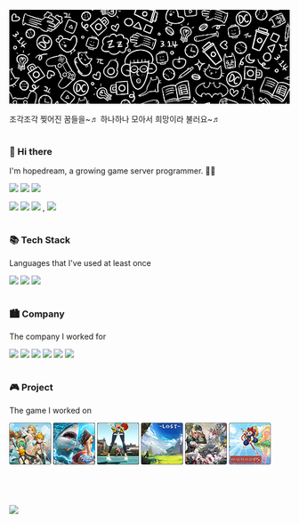 
![Title](https://github.com/hopedream84/hopedream84/blob/main/Title.jpg)
<p align = 'left'>조각조각 찢어진 꿈들을~♬ 하나하나 모아서 희망이라 불러요~♬</p>

#

<h3 align='left'>👋 Hi there</h3>
<p align = 'left'>I'm hopedream, a growing game server programmer. 👨‍💻 </p>
<p align = 'left'>
<a href='mailTo:hopedream00@naver.com'><img src='https://img.shields.io/badge/Mail-hopedream00@naver.com-03C75A?logo=Naver&logoColor=white'/></a>
<a href='https://solved.ac/profile/hopedream'><img src="http://mazassumnida.wtf/api/mini/generate_badge?boj=hopedream" /></a>
<img src="https://img.shields.io/badge/GitHub-hopedream84-181717?logo=GitHub&logoColor=white"/>
</p>
<p align = 'left'>
<img src="https://img.shields.io/badge/Game-FF6E00"/>
<img src="https://img.shields.io/badge/Server-DC2828"/>
<img src="https://img.shields.io/badge/Programer-00599C"/>
, <img src="https://img.shields.io/badge/IT/Game_Industry-FFA827"/>
</p>

#

<h3 align='left'>📚 Tech Stack</h3>
<p align = 'left'>Languages that I've used at least once</p>
<p align = 'left'>
<img src="https://img.shields.io/badge/C++-00599C?logo=C%2B%2B&logoColor=white"/>
<img src="https://img.shields.io/badge/C%23-68217A?logo=csharp&logoColor=white"/>
<img src="https://img.shields.io/badge/Node.js-339933?logo=Node.js&logoColor=white"/>
<!--
<img src="https://img.shields.io/badge/MS--SQL-CC2927?logo=MicrosoftSQLServer&logoColor=white"/>
<img src="https://img.shields.io/badge/MySQL-4479A1?logo=MySQL&logoColor=white"/>
<img src="https://img.shields.io/badge/Redis-DC382D?logo=Redis&logoColor=white"/>
-->
</p>

#

<h3 align='left'>🏙️ Company</h3>
<p align = 'left'>The company I worked for</p>
<p align = 'left'>
<img src="https://img.shields.io/badge/Com2uS-DC2828"/>
<img src="https://img.shields.io/badge/WEMADE_PLUS-14F078"/>
<img src="https://img.shields.io/badge/JOYCITY-FF6E00"/>
<img src="https://img.shields.io/badge/EYEDENTITY_GAMES-6DAE1F"/>
<img src="https://img.shields.io/badge/LOGIWARE-FFA827"/>
<img src="https://img.shields.io/badge/SKonec-E83530"/>
</p>

#

<h3 align='left'>🎮 Project</h3>
<p align = 'left'>The game I worked on</p>
<p align = 'left'>
<img src="https://github.com/hopedream84/hopedream84/blob/main/img/prj_smmo_s.png"/>
<img src="https://github.com/hopedream84/hopedream84/blob/main/img/prj_fs_s.png"/>
<img src="https://github.com/hopedream84/hopedream84/blob/main/img/prj_3on3FS_s.png"/>
<img src="https://github.com/hopedream84/hopedream84/blob/main/img/prj_L_s.png"/>
<img src="https://github.com/hopedream84/hopedream84/blob/main/img/prj_ga_s.png"/>
<img src="https://github.com/hopedream84/hopedream84/blob/main/img/prj_ma_s.png"/>
</p>

<!--
#

<h3 align='left'>🌱 GitHub</h3>
<p align = 'left'>Introduction to GitHub Repository</p>
<h6 align = 'left'>
<a href='https://github.com/hopedream84/CppNote'><img src="https://img.shields.io/badge/public-hopedream84/CppNote-6DAE1F"/></a>
: C++ 관련 정리 노트 (C++11, C++14, C++17, C++20 관련 문법 및 예제)
<br>
<a href='https://github.com/hopedream84/CodingTest'><img src="https://img.shields.io/badge/private-hopedream84/CodingTest-181717"/></a>
: Problem Solving - 코딩테스트 문제 풀이, (늦었지만, 쉬운 문제라도 꾸준히... (개인 정리 노트))
</h6>
-->

#

<br>
<p align = 'left'><a href="https://hits.seeyoufarm.com"><img src="https://hits.seeyoufarm.com/api/count/incr/badge.svg?url=https%3A%2F%2Fgithub.com%2Fhopedream84%2Fhit-counter&count_bg=%2379C83D&title_bg=%23555555&icon=github.svg&icon_color=%23E7E7E7&title=hits&edge_flat=false"/></a></p>



<!--
### Hi there 👋

**hopedream84/hopedream84** is a ✨ _special_ ✨ repository because its `README.md` (this file) appears on your GitHub profile.

Here are some ideas to get you started:

- 🔭 I’m currently working on ...
- 🌱 I’m currently learning ...
- 👯 I’m looking to collaborate on ...
- 🤔 I’m looking for help with ...
- 💬 Ask me about ...
- 📫 How to reach me: ...
- 😄 Pronouns: ...
- ⚡ Fun fact: ...

👨🏻‍💻👨‍💻
-->
